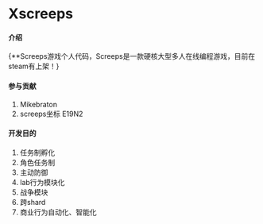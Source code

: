 # Xscreeps

#### 介绍
{**Screeps游戏个人代码，Screeps是一款硬核大型多人在线编程游戏，目前在steam有上架！}

#### 参与贡献

1.  Mikebraton
2.  screeps坐标 E19N2


#### 开发目的
1.  任务制孵化
2.  角色任务制
3.  主动防御
4.  lab行为模块化
5.  战争模块
6.  跨shard
7.  商业行为自动化、智能化


